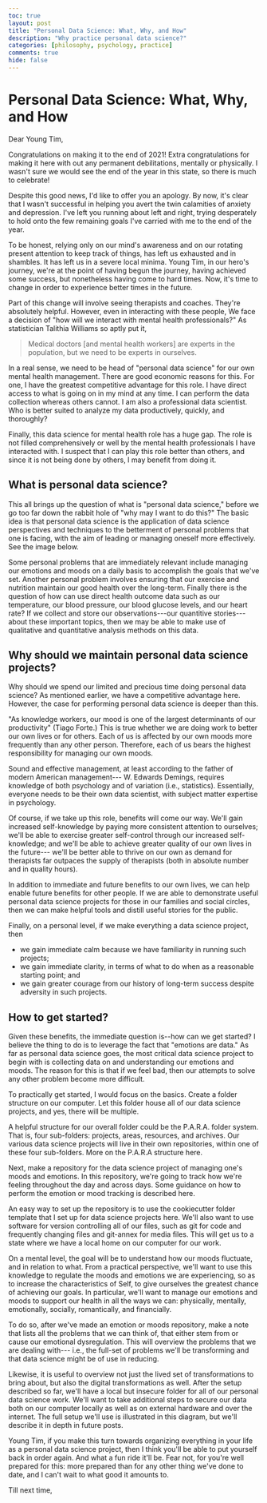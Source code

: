 ```yaml
---
toc: true
layout: post
title: "Personal Data Science: What, Why, and How"
description: "Why practice personal data science?"
categories: [philosophy, psychology, practice]
comments: true
hide: false
---
```


# Personal Data Science: What, Why, and How

Dear Young Tim,

Congratulations on making it to the end of 2021!
Extra congratulations for making it here with out any permanent debilitations,
mentally or physically.
I wasn't sure we would see the end of the year in this state,
so there is much to celebrate!

Despite this good news, I'd like to offer you an apology.
By now, it's clear that I wasn't successful
in helping you avert the twin calamities of anxiety and depression.
I've left you running about left and right,
trying desperately to hold onto the few remaining goals
I've carried with me to the end of the year.

To be honest, relying only on our mind's awareness
and on our rotating present attention to keep track of things,
has left us exhausted and in shambles.
It has left us in a severe local minima.
Young Tim, in our hero's journey,
we're at the point of having begun the journey,
having achieved some success,
but nonetheless having come to hard times.
Now, it's time to change in order to experience better times in the future.

Part of this change will involve seeing therapists and coaches.
They're absolutely helpful.
However, even in interacting with these people,
We face a decision of "how will we interact with mental health professionals?"
As statistician Talithia Williams so aptly put it,
> Medical doctors [and mental health workers] are experts in the population,
> but we need to be experts in ourselves.

In a real sense,
we need to be head of "personal data science"
for our own mental health management.
There are good economic reasons for this.
For one, I have the greatest competitive advantage for this role.
I have direct access to what is going on in my mind at any time.
I can perform the data collection whereas others cannot.
I am also a professional data scientist.
Who is better suited to analyze my data productively, quickly, and thoroughly?

Finally, this data science for mental health role has a huge gap.
The role is not filled comprehensively or well
by the mental health professionals I have interacted with.
I suspect that I can play this role better than others,
and since it is not being done by others,
I may benefit from doing it.


## What is personal data science?

This all brings up the question of what is "personal data science,"
before we go too far down the rabbit hole of "why may I want to do this?"
The basic idea is that personal data science is
the application of data science perspectives and techniques
to the betterment of personal problems that one is facing,
with the aim of leading or managing oneself more effectively.
See the image below.

Some personal problems that are immediately relevant include
managing our emotions and moods on a daily basis
to accomplish the goals that we've set.
Another personal problem involves
ensuring that our exercise and nutrition
maintain our good health over the long-term.
Finally there is the question of
how can use direct health outcome data such as
our temperature, our blood pressure,
our blood glucose levels, and our heart rate?
If we collect and store our observations---our quantitive stories---
about these important topics,
then we may be able to make use of qualitative and quantitative analysis methods
on this data.


## Why should we maintain personal data science projects?

Why should we spend our limited and precious time doing personal data science?
As mentioned earlier, we have a competitive advantage here.
However, the case for performing personal data science is deeper than this.

"As knowledge workers,
our mood is one of the largest determinants of our productivity" (Tiago Forte.)
This is true whether we are doing work to better our own lives or for others.
Each of us is affected by our own moods more frequently than any other person.
Therefore, each of us bears the highest responsibility
for managing our own moods.

Sound and effective management,
at least according to the father of modern American management---
W. Edwards Demings, requires knowledge of both psychology and of variation
(i.e., statistics).
Essentially, everyone needs to be their own data scientist,
with subject matter expertise in psychology.

Of course, if we take up this role, benefits will come our way.
We'll gain increased self-knowledge
by paying more consistent attention to ourselves;
we'll be able to exercise greater self-control
through our increased self-knowledge;
and we'll be able to achieve greater quality of our own lives in the future---
we'll be better able to thrive on our own
as demand for therapists far outpaces the supply of therapists
(both in absolute number and in quality hours).

In addition to immediate and future benefits to our own lives,
we can help enable future benefits for other people.
If we are able to demonstrate useful personal data science projects
for those in our families and social circles,
then we can make helpful tools and distill useful stories for the public.

Finally, on a personal level,
if we make everything a data science project, then
- we gain immediate calm
  because we have familiarity in running such projects;
- we gain immediate clarity,
  in terms of what to do when as a reasonable starting point; and
- we gain greater courage from our history of long-term success
  despite adversity in such projects.


## How to get started?

Given these benefits, the immediate question is--how can we get started?
I believe the thing to do is to leverage the fact that "emotions are data."
As far as personal data science goes,
the most critical data science project to begin with is
collecting data on and understanding our emotions and moods.
The reason for this is that if we feel bad,
then our attempts to solve any other problem become more difficult.

To practically get started, I would focus on the basics.
Create a folder structure on our computer.
Let this folder house all of our data science projects,
and yes, there will be multiple.

A helpful structure for our overall folder could be the P.A.R.A. folder system.
That is, four sub-folders: projects, areas, resources, and archives.
Our various data science projects will live in their own repositories,
within one of these four sub-folders.
More on the P.A.R.A structure here.

Next, make a repository
for the data science project of managing one's moods and emotions.
In this repository, we're going to
track how we're feeling throughout the day and across days.
Some guidance on how to perform the emotion or mood tracking is described here.

An easy way to set up the repository is to use the cookiecutter folder template
that I set up for data science projects here.
We'll also want to use software for version controlling all of our files,
such as git for code and frequently changing files
and git-annex for media files.
This will get us to a state where we have a local home on our computer for our
work.

On a mental level, the goal will be to understand how our moods fluctuate,
and in relation to what.
From a practical perspective,
we'll want to use this knowledge
to regulate the moods and emotions we are experiencing,
so as to increase the characteristics of Self,
to give ourselves the greatest chance of achieving our goals.
In particular, we'll want to manage our emotions and moods
to support our health in all the ways we can:
physically, mentally, emotionally, socially, romantically, and financially.

To do so,
after we've made an emotion or moods repository,
make a note that lists all the problems that we can think of,
that either stem from or cause our emotional dysregulation.
This will overview the problems that we are dealing with---
i.e., the full-set of problems we'll be transforming
and that data science might be of use in reducing.

Likewise, it is useful to overview not just the lived set of transformations
to bring about, but also the digital transformations as well.
After the setup described so far,
we'll have a local but insecure folder
for all of our personal data science work.
We'll want to take additional steps
to secure our data both on our computer locally
as well as on external hardware and over the internet.
The full setup we'll use is illustrated in this diagram,
but we'll describe it in depth in future posts.

Young Tim,
if you make this turn towards
organizing everything in your life as a personal data science project,
then I think you'll be able to put yourself back in order again.
And what a fun ride it'll be.
Fear not, for you're well prepared for this:
more prepared than for any other thing we've done to date,
and I can't wait to what good it amounts to.

Till next time,
